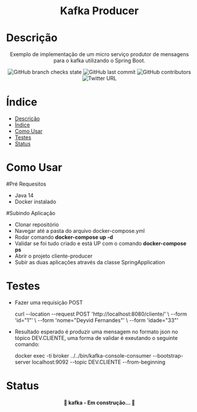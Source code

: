 <h1 align="center">Kafka Producer</h1>

Descrição
=================
<p align="center">Exemplo de implementação de um micro serviço produtor de mensagens para o kafka utilizando o Spring Boot.</p>

<p align="center">
  <img alt="GitHub branch checks state" src="https://img.shields.io/github/checks-status/deyviddfs/kafka-producer/main">
  <img alt="GitHub last commit" src="https://img.shields.io/github/last-commit/deyviddfs/kafka-producer">
  <img alt="GitHub contributors" src="https://img.shields.io/github/contributors/deyviddfs/kafka-producer">
  <img alt="Twitter URL" src="https://img.shields.io/twitter/url?style=social&url=https%3A%2F%2Ftwitter.com%2Fdeyviddfs">
</p>

Índice
=================
<!--ts-->
- [Descrição](#descrição)
- [Índice](#índice)
- [Como Usar](#como-usar)
- [Testes](#testes)
- [Status](#status)
<!--te-->


Como Usar
=================

#Pré Requesitos
* Java 14
* Docker instalado

#Subindo Aplicação
* Clonar repositório
* Navegar até a pasta do arquivo docker-compose.yml
* Rodar comando <b>docker-compose up -d</b>
* Validar se foi tudo criado e está UP com o comando <b>docker-compose ps</b>
* Abrir o projeto cliente-producer
* Subir as duas aplicações através da classe SpringApplication



Testes
=================
* Fazer uma requisição POST 
  <p>
  curl --location --request POST 'http://localhost:8080/cliente/' \
  --form 'id="1"' \
  --form 'nome="Deyvid Fernandes"' \
  --form 'idade="33"'
  </p>

* Resultado esperado é produzir uma mensagem no formato json no tópico DEV.CLIENTE, uma forma de validar é exeutando o seguinte comando: 
  <p>docker exec -ti broker ../../bin/kafka-console-consumer --bootstrap-server localhost:9092 --topic DEV.CLIENTE --from-beginning</p>


Status
=================
<h4 align="center"> 
	🚧  kafka - Em construção...  🚧
</h4>